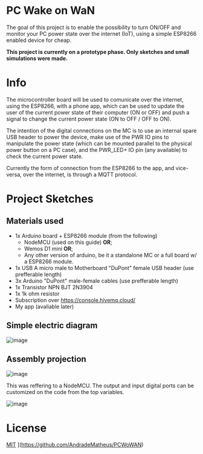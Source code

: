 # PC Wake on WaN

The goal of this project is to enable the possibility to turn ON/OFF and monitor your PC power state over the internet (IoT), using a simple ESP8266 enabled device for cheap.

**This project is currently on a prototype phase. Only sketches and small simulations were made.**

# Info

The microcontroller board will be used to comunicate over the internet, using the ESP8266, with a phone app, which can be used to update the user of the current power state of their computer (ON or OFF) and push a signal to change the current power state (ON to OFF / OFF to ON).

The intention of the digital connections on the MC is to use an internal spare USB header to power the device, make use of the PWR IO pins to manipulate the power state (which can be mounted parallel to the physical power button on a PC case), and the PWR_LED+ IO pin (any available) to check the current power state.

Currently the form of connection from the ESP8266 to the app, and vice-versa, over the internet, is through a MQTT protocol.

# Project Sketches
## Materials used
* 1x Arduino board + ESP8266 module (from the following)
  - NodeMCU (used on this guide) **OR**;
  - Wemos D1 mini **OR**;
  - Any other version of arduino, be it a standalone MC or a full board w/ a ESP8266 module.
* 1x USB A micro male to Motherboard "DuPont" female USB header (use prefferable length)
* 3x Arduino "DuPont" male-female cables (use prefferable length)
* 1x Transistor NPN BJT 2N3904
* 1x 1k ohm resistor
* Subscription over https://console.hivemq.cloud/
* My app (avaliable later)

## Simple electric diagram
![image](https://user-images.githubusercontent.com/43782936/215001577-255c7d9d-ec74-45c5-bf5e-ae610282d3f6.png)

## Assembly projection
![image](https://user-images.githubusercontent.com/43782936/215001669-5ea5b947-7eeb-4f3a-bed5-342e83029a38.png)

This was reffering to a NodeMCU. The output and input digital ports can be customized on the code from the top variables.

![image](https://user-images.githubusercontent.com/43782936/215001743-b5dd8095-e434-48a2-a8f1-470cf8286c93.png)

# License

[MIT](https://opensource.org/licenses/MIT)
](https://github.com/AndradeMatheus/PCWoWAN)
